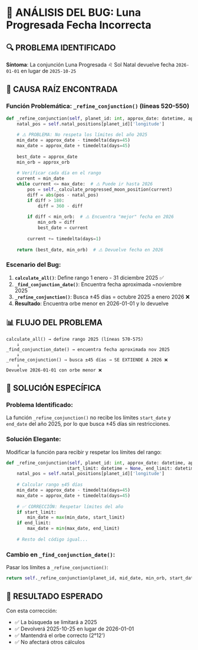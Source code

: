 # 🎯 ANÁLISIS DEL BUG: Luna Progresada Fecha Incorrecta

## 🔍 PROBLEMA IDENTIFICADO

**Síntoma**: La conjunción Luna Progresada ♌ Sol Natal devuelve fecha `2026-01-01` en lugar de `2025-10-25`

## 🚨 CAUSA RAÍZ ENCONTRADA

### **Función Problemática: `_refine_conjunction()` (líneas 520-550)**

```python
def _refine_conjunction(self, planet_id: int, approx_date: datetime, approx_orb: float) -> tuple:
    natal_pos = self.natal_positions[planet_id]['longitude']
    
    # ⚠️ PROBLEMA: No respeta los límites del año 2025
    min_date = approx_date - timedelta(days=45)
    max_date = approx_date + timedelta(days=45)
    
    best_date = approx_date
    min_orb = approx_orb
    
    # Verificar cada día en el rango
    current = min_date
    while current <= max_date:  # ⚠️ Puede ir hasta 2026
        pos = self._calculate_progressed_moon_position(current)
        diff = abs(pos - natal_pos)
        if diff > 180:
            diff = 360 - diff
            
        if diff < min_orb:  # ⚠️ Encuentra "mejor" fecha en 2026
            min_orb = diff
            best_date = current
            
        current += timedelta(days=1)
        
    return (best_date, min_orb)  # ⚠️ Devuelve fecha en 2026
```

### **Escenario del Bug:**

1. **`calculate_all()`**: Define rango 1 enero - 31 diciembre 2025 ✅
2. **`_find_conjunction_date()`**: Encuentra fecha aproximada ~noviembre 2025
3. **`_refine_conjunction()`**: Busca ±45 días = octubre 2025 a enero 2026 ❌
4. **Resultado**: Encuentra orbe menor en 2026-01-01 y lo devuelve

## 📊 FLUJO DEL PROBLEMA

```
calculate_all() → define rango 2025 (líneas 570-575)
    ↓
_find_conjunction_date() → encuentra fecha aproximada nov 2025
    ↓
_refine_conjunction() → busca ±45 días → SE EXTIENDE A 2026 ❌
    ↓
Devuelve 2026-01-01 con orbe menor ❌
```

## 🔧 SOLUCIÓN ESPECÍFICA

### **Problema Identificado:**
La función `_refine_conjunction()` no recibe los límites `start_date` y `end_date` del año 2025, por lo que busca ±45 días sin restricciones.

### **Solución Elegante:**
Modificar la función para recibir y respetar los límites del rango:

```python
def _refine_conjunction(self, planet_id: int, approx_date: datetime, approx_orb: float, 
                       start_limit: datetime = None, end_limit: datetime = None) -> tuple:
    natal_pos = self.natal_positions[planet_id]['longitude']
    
    # Calcular rango ±45 días
    min_date = approx_date - timedelta(days=45)
    max_date = approx_date + timedelta(days=45)
    
    # ✅ CORRECCIÓN: Respetar límites del año
    if start_limit:
        min_date = max(min_date, start_limit)
    if end_limit:
        max_date = min(max_date, end_limit)
    
    # Resto del código igual...
```

### **Cambio en `_find_conjunction_date()`:**
Pasar los límites a `_refine_conjunction()`:

```python
return self._refine_conjunction(planet_id, mid_date, min_orb, start_date, end_date)
```

## 🎯 RESULTADO ESPERADO

Con esta corrección:
- ✅ La búsqueda se limitará a 2025
- ✅ Devolverá 2025-10-25 en lugar de 2026-01-01
- ✅ Mantendrá el orbe correcto (2°12')
- ✅ No afectará otros cálculos
